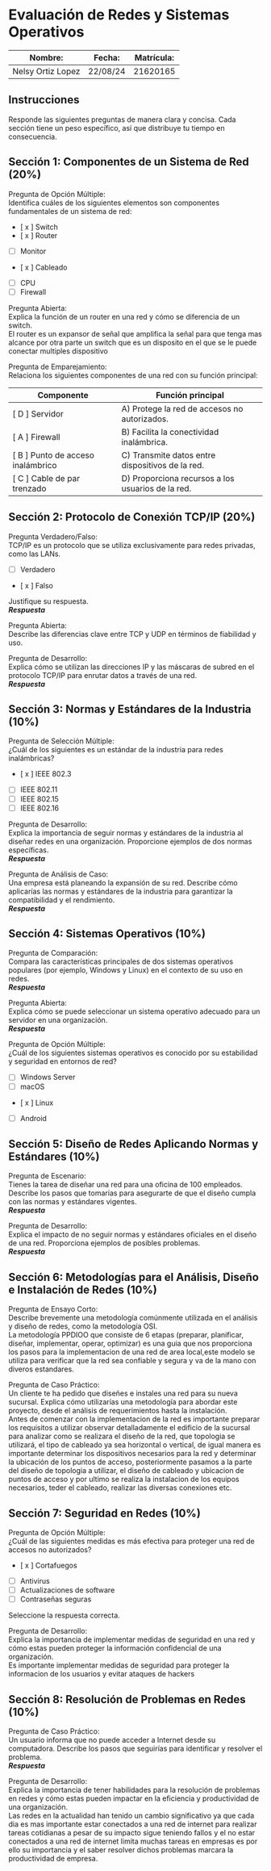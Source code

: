 # Evaluación de Redes y Sistemas Operativos

| Nombre:          | Fecha:  | Matrícula: |
|------------------|---------|------------|
|Nelsy Ortiz Lopez |22/08/24 |21620165    |

## Instrucciones

Responde las siguientes preguntas de manera clara y concisa. Cada sección tiene un peso específico, así que distribuye tu tiempo en consecuencia.

## Sección 1: Componentes de un Sistema de Red (20%)

Pregunta de Opción Múltiple:<br>
Identifica cuáles de los siguientes elementos son componentes fundamentales de un sistema de red:<br>

- [ x ] Switch
- [ x ] Router
- [ ] Monitor
- [ x ] Cableado
- [ ] CPU
- [ ] Firewall

Pregunta Abierta:<br>
Explica la función de un router en una red y cómo se diferencia de un switch.<br>
 El router es un expansor de señal que amplifica la señal para que tenga mas alcance por otra parte un switch que es un disposito en el que se le puede conectar multiples dispositivo 

Pregunta de Emparejamiento:<br>
Relaciona los siguientes componentes de una red con su función principal:<br>

| Componente                        | Función principal                                 |
|-----------------------------------|---------------------------------------------------|
| [ D ] Servidor                    | A) Protege la red de accesos no autorizados.      |
| [ A ] Firewall                    | B) Facilita la conectividad inalámbrica.          |
| [ B ] Punto de acceso inalámbrico | C) Transmite datos entre dispositivos de la red.  |
| [ C ] Cable de par trenzado       | D) Proporciona recursos a los usuarios de la red. |

## Sección 2: Protocolo de Conexión TCP/IP (20%)

Pregunta Verdadero/Falso:<br>
TCP/IP es un protocolo que se utiliza exclusivamente para redes privadas, como las LANs.

- [   ] Verdadero
- [ x ] Falso

Justifique su respuesta.<br>
___Respuesta___

Pregunta Abierta:<br>
Describe las diferencias clave entre TCP y UDP en términos de fiabilidad y uso.<br>

Pregunta de Desarrollo:<br>
Explica cómo se utilizan las direcciones IP y las máscaras de subred en el protocolo TCP/IP para enrutar datos a través de una red.<br>
___Respuesta___

## Sección 3: Normas y Estándares de la Industria (10%)

Pregunta de Selección Múltiple:<br>
¿Cuál de los siguientes es un estándar de la industria para redes inalámbricas?<br>

- [ x ] IEEE 802.3
- [ ] IEEE 802.11
- [ ] IEEE 802.15
- [ ] IEEE 802.16

Pregunta de Desarrollo:<br>
Explica la importancia de seguir normas y estándares de la industria al diseñar redes en una organización. Proporcione ejemplos de dos normas específicas.<br>
___Respuesta___

Pregunta de Análisis de Caso:<br>
Una empresa está planeando la expansión de su red. Describe cómo aplicarías las normas y estándares de la industria para garantizar la compatibilidad y el rendimiento.<br>
___Respuesta___

## Sección 4: Sistemas Operativos (10%)

Pregunta de Comparación:<br>
Compara las características principales de dos sistemas operativos populares (por ejemplo, Windows y Linux) en el contexto de su uso en redes.<br>
___Respuesta___

Pregunta Abierta:<br>
Explica cómo se puede seleccionar un sistema operativo adecuado para un servidor en una organización.<br>
___Respuesta___

Pregunta de Opción Múltiple:<br>
¿Cuál de los siguientes sistemas operativos es conocido por su estabilidad y seguridad en entornos de red?<br>

- [ ] Windows Server
- [ ] macOS
- [ x ] Linux
- [ ] Android

## Sección 5: Diseño de Redes Aplicando Normas y Estándares (10%)

Pregunta de Escenario:<br>
Tienes la tarea de diseñar una red para una oficina de 100 empleados. Describe los pasos que tomarías para asegurarte de que el diseño cumpla con las normas y estándares vigentes.<br>
___Respuesta___

Pregunta de Desarrollo:<br>
Explica el impacto de no seguir normas y estándares oficiales en el diseño de una red. Proporciona ejemplos de posibles problemas.<br>
___Respuesta___

## Sección 6: Metodologías para el Análisis, Diseño e Instalación de Redes (10%)

Pregunta de Ensayo Corto:<br>
Describe brevemente una metodología comúnmente utilizada en el análisis y diseño de redes, como la metodología OSI.<br>
La metodología PPDIOO que consiste de 6 etapas (preparar, planificar, diseñar, implementar, operar, optimizar) es una guia que nos proporciona los pasos para la implementacion de una red de area local,este modelo se utiliza para verificar que la red sea confiable y segura y va de la mano con diveros estandares. 

Pregunta de Caso Práctico:<br>
Un cliente te ha pedido que diseñes e instales una red para su nueva sucursal. Explica cómo utilizarías una metodología para abordar este proyecto, desde el análisis de requerimientos hasta la instalación.<br>
Antes de comenzar con  la implementacion de la red es importante preparar los requisitos a utilizar observar detalladamente el edificio de la sucursal para analizar como se realizara el diseño de la red, que topologia se utilizará, el tipo de cableado ya sea horizontal o vertical, de igual manera es importante determinar los dispositivos necesarios para la red y determinar la ubicación de los puntos de acceso, posteriormente pasamos a la parte del diseño de topologia a utilizar, el diseño de cableado y ubicacion de puntos de acceso y por ultimo se realiza la instalacion de los equipos necesarios, teder el cableado, realizar las diversas conexiones etc.  

## Sección 7: Seguridad en Redes (10%)

Pregunta de Opción Múltiple:<br>
¿Cuál de las siguientes medidas es más efectiva para proteger una red de accesos no autorizados?<br>

- [ x ] Cortafuegos
- [ ] Antivirus
- [ ] Actualizaciones de software
- [ ] Contraseñas seguras

Seleccione la respuesta correcta.

Pregunta de Desarrollo:<br>
Explica la importancia de implementar medidas de seguridad en una red y cómo estas pueden proteger la información confidencial de una organización.<br>
Es importante implementar medidas de seguridad para proteger la informacion de los usuarios y evitar ataques de hackers 

## Sección 8: Resolución de Problemas en Redes (10%)

Pregunta de Caso Práctico:<br>
Un usuario informa que no puede acceder a Internet desde su computadora. Describe los pasos que seguirías para identificar y resolver el problema.<br>
___Respuesta___

Pregunta de Desarrollo:<br>
Explica la importancia de tener habilidades para la resolución de problemas en redes y cómo estas pueden impactar en la eficiencia y productividad de una organización.<br>
Las redes en la actualidad han tenido un cambio significativo ya que cada dia es mas importante estar conectados a una red de internet para realizar tareas cotidianas a pesar de su impacto sigue teniendo fallos y el no estar conectados a una red de internet limita muchas tareas en empresas es por ello su importancia y el saber resolver dichos problemas marcara la productividad de empresa. 




